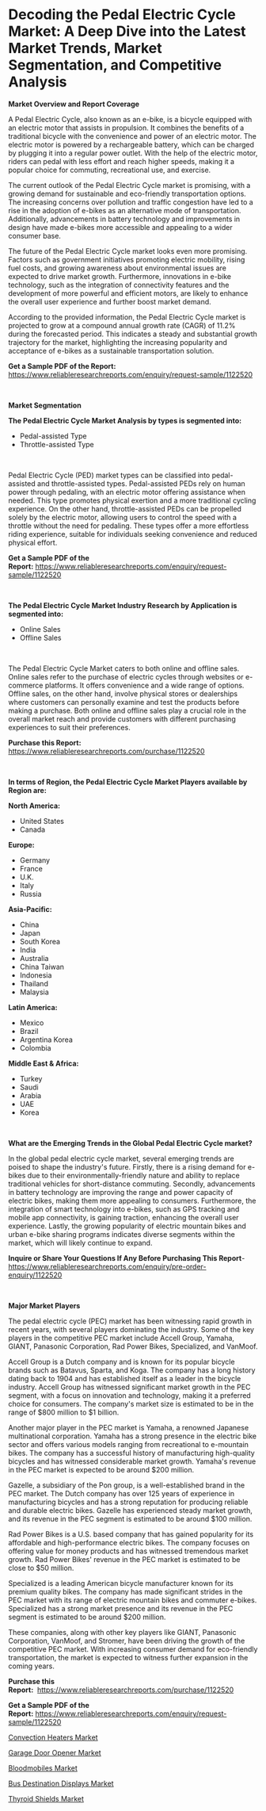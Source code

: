 <p><h1>Decoding the Pedal Electric Cycle Market: A Deep Dive into the Latest Market Trends, Market Segmentation, and Competitive Analysis</h1></p><p><strong>Market Overview and Report Coverage</strong></p>
<p><p>A Pedal Electric Cycle, also known as an e-bike, is a bicycle equipped with an electric motor that assists in propulsion. It combines the benefits of a traditional bicycle with the convenience and power of an electric motor. The electric motor is powered by a rechargeable battery, which can be charged by plugging it into a regular power outlet. With the help of the electric motor, riders can pedal with less effort and reach higher speeds, making it a popular choice for commuting, recreational use, and exercise.</p><p>The current outlook of the Pedal Electric Cycle market is promising, with a growing demand for sustainable and eco-friendly transportation options. The increasing concerns over pollution and traffic congestion have led to a rise in the adoption of e-bikes as an alternative mode of transportation. Additionally, advancements in battery technology and improvements in design have made e-bikes more accessible and appealing to a wider consumer base.</p><p>The future of the Pedal Electric Cycle market looks even more promising. Factors such as government initiatives promoting electric mobility, rising fuel costs, and growing awareness about environmental issues are expected to drive market growth. Furthermore, innovations in e-bike technology, such as the integration of connectivity features and the development of more powerful and efficient motors, are likely to enhance the overall user experience and further boost market demand.</p><p>According to the provided information, the Pedal Electric Cycle market is projected to grow at a compound annual growth rate (CAGR) of 11.2% during the forecasted period. This indicates a steady and substantial growth trajectory for the market, highlighting the increasing popularity and acceptance of e-bikes as a sustainable transportation solution.</p></p>
<p><strong>Get a Sample PDF of the Report:</strong> <a href="https://www.reliableresearchreports.com/enquiry/request-sample/1122520">https://www.reliableresearchreports.com/enquiry/request-sample/1122520</a></p>
<p>&nbsp;</p>
<p><strong>Market Segmentation</strong></p>
<p><strong>The Pedal Electric Cycle Market Analysis by types is segmented into:</strong></p>
<p><ul><li>Pedal-assisted Type</li><li>Throttle-assisted Type</li></ul></p>
<p>&nbsp;</p>
<p><p>Pedal Electric Cycle (PED) market types can be classified into pedal-assisted and throttle-assisted types. Pedal-assisted PEDs rely on human power through pedaling, with an electric motor offering assistance when needed. This type promotes physical exertion and a more traditional cycling experience. On the other hand, throttle-assisted PEDs can be propelled solely by the electric motor, allowing users to control the speed with a throttle without the need for pedaling. These types offer a more effortless riding experience, suitable for individuals seeking convenience and reduced physical effort.</p></p>
<p><strong>Get a Sample PDF of the Report:</strong>&nbsp;<a href="https://www.reliableresearchreports.com/enquiry/request-sample/1122520">https://www.reliableresearchreports.com/enquiry/request-sample/1122520</a></p>
<p>&nbsp;</p>
<p><strong>The Pedal Electric Cycle Market Industry Research by Application is segmented into:</strong></p>
<p><ul><li>Online Sales</li><li>Offline Sales</li></ul></p>
<p>&nbsp;</p>
<p><p>The Pedal Electric Cycle Market caters to both online and offline sales. Online sales refer to the purchase of electric cycles through websites or e-commerce platforms. It offers convenience and a wide range of options. Offline sales, on the other hand, involve physical stores or dealerships where customers can personally examine and test the products before making a purchase. Both online and offline sales play a crucial role in the overall market reach and provide customers with different purchasing experiences to suit their preferences.</p></p>
<p><strong>Purchase this Report:</strong>&nbsp; <a href="https://www.reliableresearchreports.com/purchase/1122520">https://www.reliableresearchreports.com/purchase/1122520</a></p>
<p>&nbsp;</p>
<p><strong>In terms of Region, the Pedal Electric Cycle Market Players available by Region are:</strong></p>
<p>
    <p> <strong> North America: </strong>
        <ul>
            <li>United States</li>
            <li>Canada</li>
        </ul>
        </p> 
    <p> <strong> Europe: </strong>
        <ul>
            <li>Germany</li>
            <li>France</li>
            <li>U.K.</li>
            <li>Italy</li>
            <li>Russia</li>
        </ul>
        </p> 
    <p> <strong> Asia-Pacific: </strong>
        <ul>
            <li>China</li>
            <li>Japan</li>
            <li>South Korea</li>
            <li>India</li>
            <li>Australia</li>
            <li>China Taiwan</li>
            <li>Indonesia</li>
            <li>Thailand</li>
            <li>Malaysia</li>
        </ul>
        </p> 
    <p> <strong> Latin America: </strong>
        <ul>
            <li>Mexico</li>
            <li>Brazil</li>
            <li>Argentina Korea</li>
            <li>Colombia</li>
        </ul>
        </p> 
    <p> <strong> Middle East & Africa: </strong>
        <ul>
            <li>Turkey</li>
            <li>Saudi</li>
            <li>Arabia</li>
            <li>UAE</li>
            <li>Korea</li>
        </ul>
    </p>
    </p>
<p>&nbsp;</p>
<p><strong>What are the Emerging Trends in the Global Pedal Electric Cycle market?</strong></p>
<p><p>In the global pedal electric cycle market, several emerging trends are poised to shape the industry's future. Firstly, there is a rising demand for e-bikes due to their environmentally-friendly nature and ability to replace traditional vehicles for short-distance commuting. Secondly, advancements in battery technology are improving the range and power capacity of electric bikes, making them more appealing to consumers. Furthermore, the integration of smart technology into e-bikes, such as GPS tracking and mobile app connectivity, is gaining traction, enhancing the overall user experience. Lastly, the growing popularity of electric mountain bikes and urban e-bike sharing programs indicates diverse segments within the market, which will likely continue to expand.</p></p>
<p><strong>Inquire or Share Your Questions If Any Before Purchasing This Report</strong>- <a href="https://www.reliableresearchreports.com/enquiry/pre-order-enquiry/1122520">https://www.reliableresearchreports.com/enquiry/pre-order-enquiry/1122520</a></p>
<p>&nbsp;</p>
<p><strong>Major Market Players</strong></p>
<p><p>The pedal electric cycle (PEC) market has been witnessing rapid growth in recent years, with several players dominating the industry. Some of the key players in the competitive PEC market include Accell Group, Yamaha, GIANT, Panasonic Corporation, Rad Power Bikes, Specialized, and VanMoof.</p><p>Accell Group is a Dutch company and is known for its popular bicycle brands such as Batavus, Sparta, and Koga. The company has a long history dating back to 1904 and has established itself as a leader in the bicycle industry. Accell Group has witnessed significant market growth in the PEC segment, with a focus on innovation and technology, making it a preferred choice for consumers. The company's market size is estimated to be in the range of $800 million to $1 billion.</p><p>Another major player in the PEC market is Yamaha, a renowned Japanese multinational corporation. Yamaha has a strong presence in the electric bike sector and offers various models ranging from recreational to e-mountain bikes. The company has a successful history of manufacturing high-quality bicycles and has witnessed considerable market growth. Yamaha's revenue in the PEC market is expected to be around $200 million.</p><p>Gazelle, a subsidiary of the Pon group, is a well-established brand in the PEC market. The Dutch company has over 125 years of experience in manufacturing bicycles and has a strong reputation for producing reliable and durable electric bikes. Gazelle has experienced steady market growth, and its revenue in the PEC segment is estimated to be around $100 million.</p><p>Rad Power Bikes is a U.S. based company that has gained popularity for its affordable and high-performance electric bikes. The company focuses on offering value for money products and has witnessed tremendous market growth. Rad Power Bikes' revenue in the PEC market is estimated to be close to $50 million.</p><p>Specialized is a leading American bicycle manufacturer known for its premium quality bikes. The company has made significant strides in the PEC market with its range of electric mountain bikes and commuter e-bikes. Specialized has a strong market presence and its revenue in the PEC segment is estimated to be around $200 million.</p><p>These companies, along with other key players like GIANT, Panasonic Corporation, VanMoof, and Stromer, have been driving the growth of the competitive PEC market. With increasing consumer demand for eco-friendly transportation, the market is expected to witness further expansion in the coming years.</p></p>
<p><strong>Purchase this Report:</strong>&nbsp;&nbsp;<a href="https://www.reliableresearchreports.com/purchase/1122520">https://www.reliableresearchreports.com/purchase/1122520</a></p>
<p></p>
<p><strong>Get a Sample PDF of the Report:</strong>&nbsp;<a href="https://www.reliableresearchreports.com/enquiry/request-sample/1122520">https://www.reliableresearchreports.com/enquiry/request-sample/1122520</a></p>
<p><p><a href="https://www.linkedin.com/pulse/convection-heaters-market-size-growth-forecast-from-2023-ejzlc/">Convection Heaters Market</a></p><p><a href="https://medium.com/@altcoinartist/analyzing-garage-door-opener-market-global-industry-perspective-and-forecast-2023-to-2030-69719590fdc7">Garage Door Opener Market</a></p><p><a href="https://github.com/dzharov81/Market-Research-Report-List-1/blob/main/bloodmobiles-market.md">Bloodmobiles Market</a></p><p><a href="https://github.com/ambrozg/Market-Research-Report-List-1/blob/main/bus-destination-displays-market.md">Bus Destination Displays Market</a></p><p><a href="https://www.linkedin.com/pulse/thyroid-shields-market-size-share-global-analysis-report-vtyre/">Thyroid Shields Market</a></p></p>